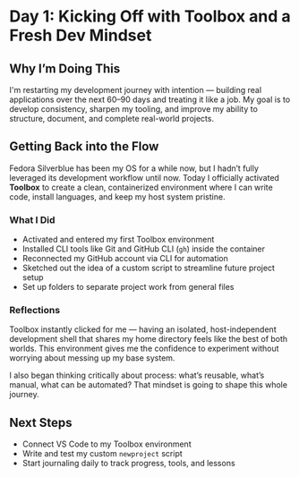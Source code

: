 # Day 1: Kicking Off with Toolbox and a Fresh Dev Mindset

## Why I’m Doing This

I'm restarting my development journey with intention — building real applications over the next 60–90 days and treating it like a job. My goal is to develop consistency, sharpen my tooling, and improve my ability to structure, document, and complete real-world projects.

## Getting Back into the Flow

Fedora Silverblue has been my OS for a while now, but I hadn’t fully leveraged its development workflow until now. Today I officially activated **Toolbox** to create a clean, containerized environment where I can write code, install languages, and keep my host system pristine.

### What I Did

- Activated and entered my first Toolbox environment
- Installed CLI tools like Git and GitHub CLI (`gh`) inside the container
- Reconnected my GitHub account via CLI for automation
- Sketched out the idea of a custom script to streamline future project setup
- Set up folders to separate project work from general files

### Reflections

Toolbox instantly clicked for me — having an isolated, host-independent development shell that shares my home directory feels like the best of both worlds. This environment gives me the confidence to experiment without worrying about messing up my base system.

I also began thinking critically about process: what’s reusable, what’s manual, what can be automated? That mindset is going to shape this whole journey.

## Next Steps

- Connect VS Code to my Toolbox environment
- Write and test my custom `newproject` script
- Start journaling daily to track progress, tools, and lessons
